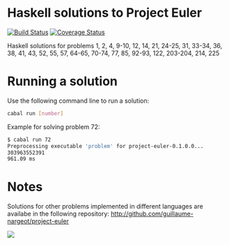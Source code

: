 Haskell solutions to Project Euler 
=====================

[![Build Status](http://img.shields.io/travis/guillaume-nargeot/project-euler-haskell/master.svg)](https://travis-ci.org/guillaume-nargeot/project-euler-haskell) [![Coverage Status](http://img.shields.io/coveralls/guillaume-nargeot/project-euler-haskell/master.svg)](https://coveralls.io/r/guillaume-nargeot/project-euler-haskell?branch=master)

Haskell solutions for problems 1, 2, 4, 9-10, 12, 14, 21, 24-25, 31, 33-34, 36, 38, 41, 43, 52, 55, 57, 64-65, 70-74, 77, 85, 92-93, 122, 203-204, 214, 225

# Running a solution

Use the following command line to run a solution:
```bash
cabal run [number]
```

Example for solving problem 72:

```bash
$ cabal run 72
Preprocessing executable 'problem' for project-euler-0.1.0.0...
303963552391
961.09 ms
```

# Notes

Solutions for other problems implemented in different languages are availabe in the following repository: http://github.com/guillaume-nargeot/project-euler

<img src="https://projecteuler.net/profile/killy971.png"/>
